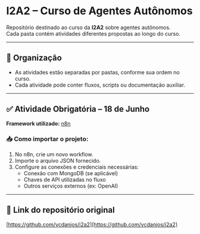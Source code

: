 # I2A2 – Curso de Agentes Autônomos

Repositório destinado ao curso da **I2A2** sobre agentes autônomos.  
Cada pasta contém atividades diferentes propostas ao longo do curso.

---

## 📁 Organização

- As atividades estão separadas por pastas, conforme sua ordem no curso.
- Cada atividade pode conter fluxos, scripts ou documentação auxiliar.

---

## ✅ Atividade Obrigatória – 18 de Junho

**Framework utilizado:** [n8n](https://n8n.io/)

### 📥 Como importar o projeto:

1. No n8n, crie um novo workflow.
2. Importe o arquivo JSON fornecido.
3. Configure as conexões e credenciais necessárias:
   - Conexão com MongoDB (se aplicável)
   - Chaves de API utilizadas no fluxo
   - Outros serviços externos (ex: OpenAI)

---

## 🔗 Link do repositório original

[https://github.com/vcdanjos/i2a2](https://github.com/vcdanjos/i2a2)
